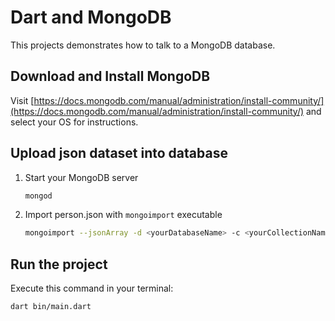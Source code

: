# Dart and MongoDB

This projects demonstrates how to talk to a MongoDB database.

## Download and Install MongoDB

Visit [https://docs.mongodb.com/manual/administration/install-community/](https://docs.mongodb.com/manual/administration/install-community/) and select your OS for instructions.

## Upload json dataset into database

1. Start your MongoDB server

   ```bash
   mongod
   ```

2. Import person.json with `mongoimport` executable

   ```bash
   mongoimport --jsonArray -d <yourDatabaseName> -c <yourCollectionName> --file <path/To/File.json>
   ```

## Run the project

Execute this command in your terminal:


```bash
dart bin/main.dart
```
